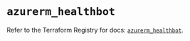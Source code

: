 # `azurerm_healthbot`

Refer to the Terraform Registry for docs: [`azurerm_healthbot`](https://registry.terraform.io/providers/hashicorp/azurerm/4.1.0/docs/resources/healthbot).
